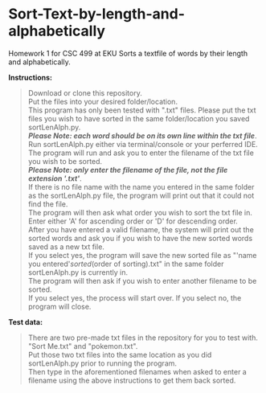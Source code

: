 # Sort-Text-by-length-and-alphabetically
Homework 1 for CSC 499 at EKU
Sorts a textfile of words by their length and alphabetically.

**Instructions:**  
>Download or clone this repository.    
Put the files into your desired folder/location.  
This program has only been tested with ".txt" files. Please put the txt files you wish to have sorted in the same folder/location you saved sortLenAlph.py.     
***Please Note: each word should be on its own line within the txt file***.     
Run sortLenAlph.py either via terminal/console or your perferred IDE.    
The program will run and ask you to enter the filename of the txt file you wish to be sorted.   
***Please Note: only enter the filename of the file, not the file extension '.txt'***.       
If there is no file name with the name you entered in the same folder as the sortLenAlph.py file, the program will print out that it could not find the file.  
The program will then ask what order you wish to sort the txt file in. Enter either 'A' for ascending order or 'D' for descending order.  
After you have entered a valid filename, the system will print out the sorted words and ask you if you wish to have the new sorted words saved as a new txt file.  
If you select yes, the program will save the new sorted file as "'name you entered'_sorted_(order of sorting).txt" in the same folder sortLenAlph.py is currently in.  
The program will then ask if you wish to enter another filename to be sorted.  
If you select yes, the process will start over. If you select no, the program will close.   

**Test data:** 
>There are two pre-made txt files in the repository for you to test with. "Sort Me.txt" and "pokemon.txt".  
Put those two txt files into the same location as you did sortLenAlph.py prior to running the program.  
Then type in the aforementioned filenames when asked to enter a filename using the above instructions to get them back sorted.  
